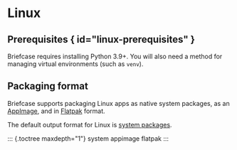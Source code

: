 # Linux

## Prerequisites  { id="linux-prerequisites" }

Briefcase requires installing Python 3.9+. You will also need a method
for managing virtual environments (such as `venv`).

## Packaging format

Briefcase supports packaging Linux apps as native system packages, as an
[AppImage](https://appimage.org), and in [Flatpak](https://flatpak.org)
format.

The default output format for Linux is
[system packages](./system).

::: {.toctree maxdepth="1"}
system appimage flatpak
:::

